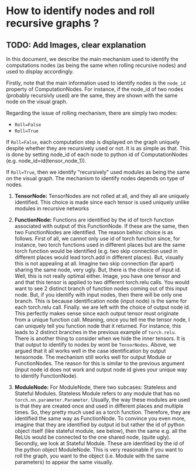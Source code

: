 # How to identify nodes and roll recursive graphs ?

## TODO: Add Images, clear explanation

In this document, we describe the main mechanism used to identify the computations nodes (as being the same when rolling recursive nodes) and used to
display accordingly.

Firstly, note that the main information used to identify nodes is the `node_id` property of ComputationNodes. For instance, if the node_id of two nodes
(probably recursivly used) are the same, they are shown with the same node on the visual graph.

Regarding the issue of rolling mechanism, there are simply two modes:

* `Roll=False`
* `Roll=True`

If `Roll=False`, each computation step is displayed on the graph uniquely despite whether they are recursively used or not. It is as simple as that. This
is done by setting node_id of each node to python id of ComputationNodes (e.g. node_id=id(tensor_node_1)).

If `Roll=True`, then we identify "recursively" used modules as being the same on the visual graph. The mechanism to identify nodes depends on type of nodes.

1. **TensorNode:** TensorNodes are not rolled at all, and they all are uniquely identified. This choice is made since each tensor is used uniquely unlike modules
in recursive networks

2. **FunctionNode:** Functions are identified by the id of torch function associated with output of this FunctionNode. If these are the same, then two FunctionNodes are identified.
The reason behinc choice is as follows. First of all, we cannot only use id of torch function since, for instance, two torch functions used in different places but are the same torch function would be identified (e.g. two skip connection used in different places would lead torch.add in different places). But, visually this is not appealing at all. Imagine two skip connection (far apart) sharing the same node, very ugly.
But, there is the choice of input id. Well, this is not really optimal either. Image, you have one tensor and and that this tensor is applied to two different torch.relu calls. You would want to see 2 distinct branch of function nodes coming out of this input node. But, if you identify with input nodes, then there will be only one branch. This is because identification node (input node) is the same for each torch.relu call.
Finally. we are left with the choice of output node id. This perfectly makes sense since each output tensor must originate from a unique function call. Meaning, once you tell me the tensor node, I can uniquely tell you function node that it returned. For instance, this leads to 2 distinct branches in the previous example of `torch.relu`.
There is another thing to consider when we hide the inner tensors. It is that output to identify to nodes by wont be `TensorNodes`. Above, we argued that it all works well in the case identification by output tensornode. The mechanism still works well for output Module or FunctionNodes. The reason for this is similar to the previous argument (input node id does not work and output node id gives your unique way to identify FunctionNode).

3. **ModuleNode:** For ModuleNode, there two subcases: Stateless and Stateful Modules.
Stateless Module refers to any module that has no `torch.nn.parameter.Parameter`. Usually, the way these modules are used is that they are created once and used in different places and multiple times. So, they pretty much used as a torch function. Therefore, they are identified the same way as FunctionNode. To convince you even more, imagine that they are identified by output id but rather the id of python object itself (like stateful module, see below), then the same e.g. all the ReLUs would be connected to the one shared node, (quite ugly).
Secondly, we look at Stateful Module. These are idenfitied by the id of the python object ModuleNode. This is very reasonable if you want to roll the graph, you want to the object (i.e. Module with the same parameters) to appear the same visually.
